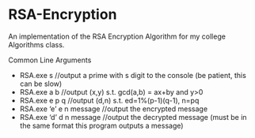 RSA-Encryption
==============

An implementation of the RSA Encryption Algorithm for my college Algorithms class.

Common Line Arguments
- RSA.exe  s   //output a prime with s digit to the console (be patient, this can be slow)
- RSA.exe  a b   //output (x,y) s.t. gcd(a,b) = ax+by and y>0
- RSA.exe  e p q //output (d,n) s.t. ed=1%(p-1)(q-1), n=pq
- RSA.exe  ‘e’ e n message   //output the encrypted message
- RSA.exe  ‘d’ d n message   //output the decrypted message (must be in the same format this program outputs a message)
